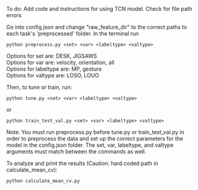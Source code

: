 To do: Add code and instructions for using TCN model.
Check for file path errors




Go into config.json and change "raw_feature_dir" to the correct paths to each task's 'preprocessed' folder.
In the terminal run
```
python preprocess.py <set> <var> <labeltype> <valtype>
```
Options for set are: DESK, JIGSAWS \
Options for var are: velocity, orientation, all \
Options for labeltype are: MP, gesture \
Options for valtype are: LOSO, LOUO 

Then, to tune or train, run:
```
python tune.py <set> <var> <labeltype> <valtype>
```
or 
```
python train_test_val.py <set> <var> <labeltype> <valtype>
```
Note: You must run preprocess.py before tune.py or train_test_val.py in order to preprocess the data and set up the correct parameters for the model in the config.json folder.
The set, var, labeltype, and valtype arguments must match between the commands as well.

To analyze and print the results (Caution: hard coded path in calculate_mean_cv):
```
python calculate_mean_cv.py
```
